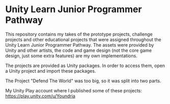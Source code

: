# Unity Learn Junior Programmer Pathway
This repository contains my takes of the prototype projects, challenge projects
and other educational projects that were assigned throughout the Unity Learn 
Junior Programmer Pathway. The assets were provided by Unity and other artists, 
the code and game design (not the core game design, just some extra features) 
are my own implementations.

The projects are provided as Unity packages. In order to access them, open a Unity
project and import these packages.

The Project "Defend The World" was too big, so it was split into two parts.

My Unity Play account where I published some of these projects: 
https://play.unity.com/u/Youndria
